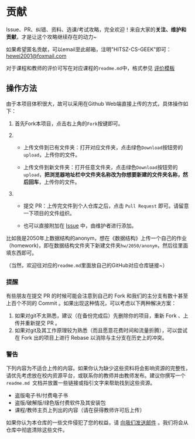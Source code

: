 # 贡献

Issue、PR、纠错、资料、选课/考试攻略，完全欢迎！来自大家的**关注、维护和贡献**，才是让这个攻略继续存在的动力~

如果希望匿名贡献，可以email至此邮箱，注明"HITSZ-CS-GEEK"即可：hewei2001@foxmail.com

对于课程和教师的评价可写在对应课程的`readme.md`中，格式参见 [评价模板](评价模板.md)

## 操作方法

由于本项目体积很大，故可以采用在Github Web端直接上传的方式，具体操作如下：

1. 首先Fork本项目，点击右上角的`Fork`按键即可。

2. * 上传文件到已有文件夹：打开对应文件夹，点击绿色`Download`按钮旁的`upload`，上传你的文件。

	* 上传文件到新文件夹：打开任意文件夹，点击绿色`Download`按钮旁的`upload`，**把浏览器地址栏中文件夹名称改为你想要新建的文件夹名称，然后回车**，上传你的文件。

3. * 提交 PR：上传完文件到个人仓库之后，点击 `Pull Request` 即可。请留意一下项目的文件组织。

	* 也可以直接附加在 [Issue](https://github.com/hewei2001/HITSZ-CS-GEEK/issues/new) 中，由维护者进行添加。

比如我是2050年上数据结构的anonym，想在《数据结构》上传一个自己的作业（homework)，即在数据结构文件夹下新建文件夹`hw/2050/anonym`，然后往里面填东西即可。

（当然，欢迎往对应的`readme.md`里面放自己的GitHub对应仓库链接~）

### 提醒

有些朋友在提交 PR 的时候可能会注意到自己的 Fork 和我们的主分支有数十甚至上百个不同的 Commit 。如果出现这种情况，可以考虑以下两种解决方案：

1. 如果对git不太熟悉，建议（在备份完成后）先删除你的项目，重新 Fork 、上传并重新提交 PR 。
2. 如果对git及其工作原理较为熟悉（而且愿意花费时间和流量折腾），可以尝试在 Fork 出的项目上进行 Rebase 以消除与主分支在历史上的冲突。

### 警告

下列内容为不适合上传的内容。如果你认为缺少这些资料将会影响资源的完整性，请优先考虑放在校内资源平台，或联系你的教师并由教师发布。建议你撰写一个 `readme.md `文档并放置一些链接或指引文字来帮助找到这些资源。

- 盗版电子书/付费电子书
- 盗版/破解版/绿色版付费软件及其安装包
- 课程/教师主页上列出的内容（请在获得教师许可后上传）

如果你认为本仓库的一些文件侵犯了您的权益，请 [向我们发送邮件](mailto:hewei2001@foxmail.com) 。我们将会从仓库中彻底清除这些文件。